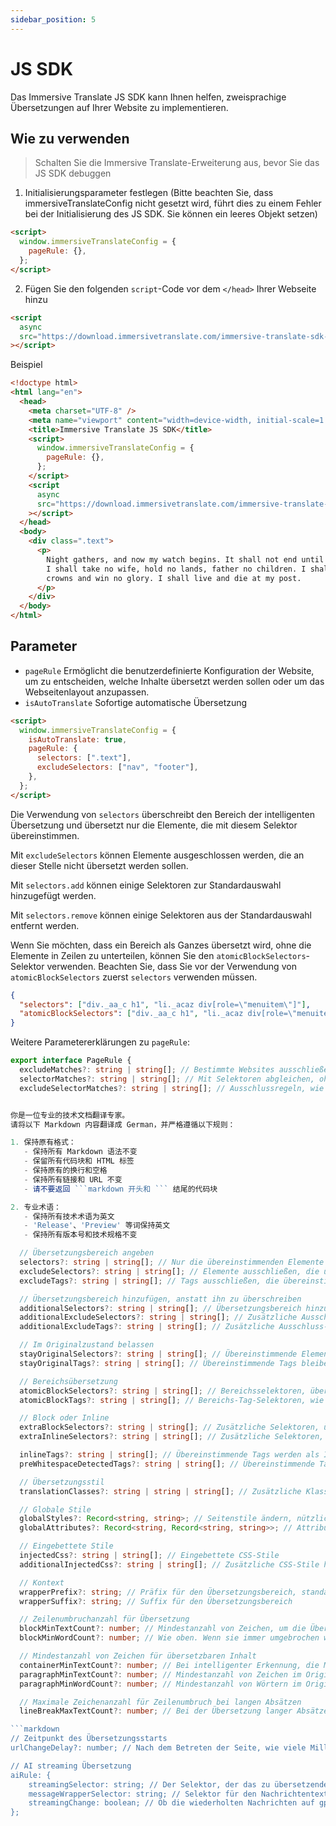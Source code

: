 ```yaml
---
sidebar_position: 5
---
```


# JS SDK

Das Immersive Translate JS SDK kann Ihnen helfen, zweisprachige Übersetzungen auf Ihrer Website zu implementieren.

## Wie zu verwenden

> Schalten Sie die Immersive Translate-Erweiterung aus, bevor Sie das JS SDK debuggen

1. Initialisierungsparameter festlegen (Bitte beachten Sie, dass immersiveTranslateConfig nicht gesetzt wird, führt dies zu einem Fehler bei der Initialisierung des JS SDK. Sie können ein leeres Objekt setzen)

```html
<script>
  window.immersiveTranslateConfig = {
    pageRule: {},
  };
</script>
```

2. Fügen Sie den folgenden `script`-Code vor dem `</head>` Ihrer Webseite hinzu

```html
<script
  async
  src="https://download.immersivetranslate.com/immersive-translate-sdk-latest.js"
></script>
```

Beispiel

```html
<!doctype html>
<html lang="en">
  <head>
    <meta charset="UTF-8" />
    <meta name="viewport" content="width=device-width, initial-scale=1.0" />
    <title>Immersive Translate JS SDK</title>
    <script>
      window.immersiveTranslateConfig = {
        pageRule: {},
      };
    </script>
    <script
      async
      src="https://download.immersivetranslate.com/immersive-translate-sdk-latest.js"
    ></script>
  </head>
  <body>
    <div class=".text">
      <p>
        Night gathers, and now my watch begins. It shall not end until my death.
        I shall take no wife, hold no lands, father no children. I shall wear no
        crowns and win no glory. I shall live and die at my post.
      </p>
    </div>
  </body>
</html>
```

## Parameter

- `pageRule`
  Ermöglicht die benutzerdefinierte Konfiguration der Website, um zu entscheiden, welche Inhalte übersetzt werden sollen oder um das Webseitenlayout anzupassen.
- `isAutoTranslate`
  Sofortige automatische Übersetzung

```html
<script>
  window.immersiveTranslateConfig = {
    isAutoTranslate: true,
    pageRule: {
      selectors: [".text"],
      excludeSelectors: ["nav", "footer"],
    },
  };
</script>
```

Die Verwendung von `selectors` überschreibt den Bereich der intelligenten Übersetzung und übersetzt nur die Elemente, die mit diesem Selektor übereinstimmen.

Mit `excludeSelectors` können Elemente ausgeschlossen werden, die an dieser Stelle nicht übersetzt werden sollen.

Mit `selectors.add` können einige Selektoren zur Standardauswahl hinzugefügt werden.

Mit `selectors.remove` können einige Selektoren aus der Standardauswahl entfernt werden.

Wenn Sie möchten, dass ein Bereich als Ganzes übersetzt wird, ohne die Elemente in Zeilen zu unterteilen, können Sie den `atomicBlockSelectors`-Selektor verwenden. Beachten Sie, dass Sie vor der Verwendung von `atomicBlockSelectors` zuerst `selectors` verwenden müssen.

```json
{
  "selectors": ["div._aa_c h1", "li._acaz div[role=\"menuitem\"]"],
  "atomicBlockSelectors": ["div._aa_c h1", "li._acaz div[role=\"menuitem\"]"]
}
```

Weitere Parametererklärungen zu `pageRule`:

```typescript
export interface PageRule {
  excludeMatches?: string | string[]; // Bestimmte Websites ausschließen.
  selectorMatches?: string | string[]; // Mit Selektoren abgleichen, ohne alle URLs anzugeben.
  excludeSelectorMatches?: string | string[]; // Ausschlussregeln, wie oben.


你是一位专业的技术文档翻译专家。  
请将以下 Markdown 内容翻译成 German，并严格遵循以下规则：

1. 保持原有格式：
   - 保持所有 Markdown 语法不变
   - 保留所有代码块和 HTML 标签
   - 保持原有的换行和空格
   - 保持所有链接和 URL 不变
   - 请不要返回 ```markdown 开头和 ``` 结尾的代码块

2. 专业术语：
   - 保持所有技术术语为英文
   - 'Release'、'Preview' 等词保持英文
   - 保持所有版本号和技术规格不变

  // Übersetzungsbereich angeben
  selectors?: string | string[]; // Nur die übereinstimmenden Elemente übersetzen
  excludeSelectors?: string | string[]; // Elemente ausschließen, die übereinstimmenden Elemente nicht übersetzen
  excludeTags?: string | string[]; // Tags ausschließen, die übereinstimmenden Tags nicht übersetzen

  // Übersetzungsbereich hinzufügen, anstatt ihn zu überschreiben
  additionalSelectors?: string | string[]; // Übersetzungsbereich hinzufügen. Im Bereich der intelligenten Übersetzung die Übersetzungsposition hinzufügen.
  additionalExcludeSelectors?: string | string[]; // Zusätzliche Ausschlusselemente, damit die intelligente Übersetzung bestimmte Positionen nicht übersetzt.
  additionalExcludeTags?: string | string[]; // Zusätzliche Ausschluss-Tags

  // Im Originalzustand belassen
  stayOriginalSelectors?: string | string[]; // Übereinstimmende Elemente bleiben im Originalzustand. Häufig verwendet für Tags auf Foren-Websites.
  stayOriginalTags?: string | string[]; // Übereinstimmende Tags bleiben im Originalzustand, z.B. `code`

  // Bereichsübersetzung
  atomicBlockSelectors?: string | string[]; // Bereichsselektoren, übereinstimmende Elemente werden als Ganzes betrachtet und nicht segmentiert übersetzt
  atomicBlockTags?: string | string[]; // Bereichs-Tag-Selektoren, wie oben

  // Block oder Inline
  extraBlockSelectors?: string | string[]; // Zusätzliche Selektoren, übereinstimmende Elemente werden als Block-Elemente betrachtet und beanspruchen eine eigene Zeile.
  extraInlineSelectors?: string | string[]; // Zusätzliche Selektoren, übereinstimmende Elemente werden als Inline-Elemente betrachtet.

  inlineTags?: string | string[]; // Übereinstimmende Tags werden als Inline-Elemente betrachtet
  preWhitespaceDetectedTags?: string | string[]; // Übereinstimmende Tags werden automatisch umgebrochen

  // Übersetzungsstil
  translationClasses?: string | string | string[]; // Zusätzliche Klassen für die Übersetzung hinzufügen

  // Globale Stile
  globalStyles?: Record<string, string>; // Seitenstile ändern, nützlich, wenn die Übersetzung die Seite durcheinander bringt.
  globalAttributes?: Record<string, Record<string, string>>; // Attribute von Seitenelementen ändern

  // Eingebettete Stile
  injectedCss?: string | string[]; // Eingebettete CSS-Stile
  additionalInjectedCss?: string | string[]; // Zusätzliche CSS-Stile hinzufügen, anstatt sie direkt zu überschreiben.

  // Kontext
  wrapperPrefix?: string; // Präfix für den Übersetzungsbereich, standardmäßig smart, je nach Wortanzahl wird entschieden, ob ein Zeilenumbruch erfolgt.
  wrapperSuffix?: string; // Suffix für den Übersetzungsbereich

  // Zeilenumbruchanzahl für Übersetzung
  blockMinTextCount?: number; // Mindestanzahl von Zeichen, um die Übersetzung als Block zu betrachten, andernfalls wird die Übersetzung als Inline-Element betrachtet.
  blockMinWordCount?: number; // Wie oben. Wenn sie immer umgebrochen werden sollen, können beide auf 0 gesetzt werden.

  // Mindestanzahl von Zeichen für übersetzbaren Inhalt
  containerMinTextCount?: number; // Bei intelligenter Erkennung, die Mindestanzahl von Zeichen, die ein Element enthalten muss, um übersetzt zu werden, standardmäßig 18
  paragraphMinTextCount?: number; // Mindestanzahl von Zeichen im Originalabsatz, Inhalte mit mehr Zeichen werden übersetzt
  paragraphMinWordCount?: number; // Mindestanzahl von Wörtern im Originalabsatz

  // Maximale Zeichenanzahl für Zeilenumbruch bei langen Absätzen
  lineBreakMaxTextCount?: number; // Bei der Übersetzung langer Absätze wird die maximale Zeichenanzahl für erzwungene Zeilenumbrüche festgelegt.

```markdown
// Zeitpunkt des Übersetzungsstarts
urlChangeDelay?: number; // Nach dem Betreten der Seite, wie viele Millisekunden Verzögerung, bevor die Übersetzung beginnt. Um die Initialisierung der Webseite abzuwarten, beträgt der Standardwert derzeit 250ms

// AI streaming Übersetzung
aiRule: {
    streamingSelector: string; // Der Selektor, der das zu übersetzende Element auf der gpt-Webseite markiert
    messageWrapperSelector: string; // Selektor für den Nachrichtentext
    streamingChange: boolean; // Ob die wiederholten Nachrichten auf gpt-Webseiten inkrementelle oder vollständige Updates sind. gpt ist inkrementell
};
```